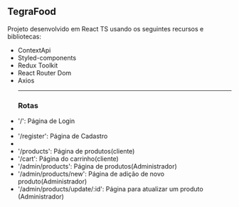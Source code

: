 <h2>TegraFood</h2>
<p>Projeto desenvolvido em React TS usando os seguintes recursos e bibliotecas:</p>
<ul>
  <li>ContextApi</li>
   <li>Styled-components</li>
   <li>Redux Toolkit</li>
   <li>React Router Dom</li>
  <li>Axios</li>
  <hr/>
  <h3>Rotas</h3>
    <li>'/': Página de Login<li>
     <li>'/register': Página de Cadastro<li>
     <li>'/products': Página de produtos(cliente)</li>
     <li>'/cart': Página do carrinho(cliente)</li>
     <li>'/admin/products': Página de produtos(Administrador)</li>
     <li>'/admin/products/new': Página de adição de novo produto(Administrador)</li>
     <li>'/admin/products/update/:id': Página para atualizar um produto (Administrador)</li>
   
 </uL>

